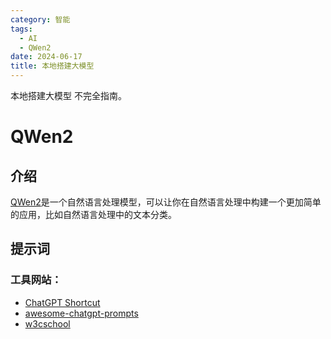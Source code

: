 ```yaml
---
category: 智能
tags:
  - AI
  - QWen2
date: 2024-06-17
title: 本地搭建大模型
---
```


本地搭建大模型 不完全指南。

<!-- more -->

# QWen2

## 介绍

[QWen2][1]是一个自然语言处理模型，可以让你在自然语言处理中构建一个更加简单的应用，比如自然语言处理中的文本分类。

## 提示词

### 工具网站：
- [ChatGPT Shortcut][3]
- [awesome-chatgpt-prompts][4]
- [w3cschool][2]






[1]:https://chat.openai.com/chat
[2]:https://www.w3cschool.cn/openai_doc/openai_doc-vw723r6a.html
[3]:https://newzone.top/chatgpt/cn/
[4]:https://github.com/f/awesome-chatgpt-prompts

[100]: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
